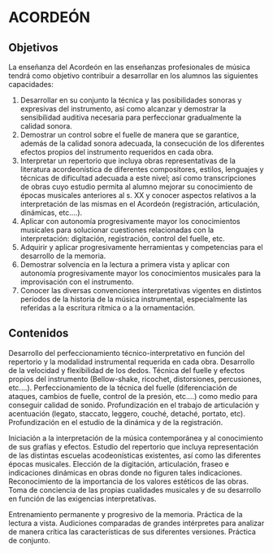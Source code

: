 # **ACORDEÓN**

## **Objetivos**

La enseñanza del Acordeón en las enseñanzas profesionales de música tendrá como objetivo contribuir a desarrollar en los alumnos las siguientes capacidades:

1) Desarrollar en su conjunto la técnica y las posibilidades sonoras y expresivas del instrumento, así como alcanzar y demostrar la sensibilidad auditiva necesaria para perfeccionar gradualmente la calidad sonora.  
2) Demostrar un control sobre el fuelle de manera que se garantice, además de la calidad sonora adecuada, la consecución de los diferentes efectos propios del instrumento requeridos en cada obra.  
3) Interpretar un repertorio que incluya obras representativas de la literatura acordeonística de diferentes compositores, estilos, lenguajes y técnicas de dificultad adecuada a este nivel; así como transcripciones de obras cuyo estudio permita al alumno mejorar su conocimiento de épocas musicales anteriores al s. XX y conocer aspectos relativos a la interpretación de las mismas en el Acordeón (registración, articulación, dinámicas, etc.…).  
4) Aplicar con autonomía progresivamente mayor los conocimientos musicales para solucionar cuestiones relacionadas con la interpretación: digitación, registración, control del fuelle, etc.  
5) Adquirir y aplicar progresivamente herramientas y competencias para el desarrollo de la memoria.  
6) Demostrar solvencia en la lectura a primera vista y aplicar con autonomía progresivamente mayor los conocimientos musicales para la improvisación con el instrumento.  
7) Conocer las diversas convenciones interpretativas vigentes en distintos períodos de la historia de la música instrumental, especialmente las referidas a la escritura rítmica o a la ornamentación.

## **Contenidos**

Desarrollo del perfeccionamiento técnico-interpretativo en función del repertorio y la modalidad instrumental requerida en cada obra. Desarrollo de la velocidad y flexibilidad de los dedos. Técnica del fuelle y efectos propios del instrumento (Bellow-shake, ricochet, distorsiones, percusiones, etc.…). Perfeccionamiento de la técnica del fuelle (diferenciación de ataques, cambios de fuelle, control de la presión, etc.…) como medio para conseguir calidad de sonido. Profundización en el trabajo de articulación y acentuación (legato, staccato, leggero, couché, detaché, portato, etc). Profundización en el estudio de la dinámica y de la registración.

Iniciación a la interpretación de la música contemporánea y al conocimiento de sus grafías y efectos. Estudio del repertorio que incluya representación de las distintas escuelas acodeonísticas existentes, así como las diferentes épocas musicales. Elección de la digitación, articulación, fraseo e indicaciones dinámicas en obras donde no figuren tales indicaciones. Reconocimiento de la importancia de los valores estéticos de las obras. Toma de conciencia de las propias cualidades musicales y de su desarrollo en función de las exigencias interpretativas.

Entrenamiento permanente y progresivo de la memoria. Práctica de la lectura a vista. Audiciones comparadas de grandes intérpretes para analizar de manera crítica las características de sus diferentes versiones. Práctica de conjunto.